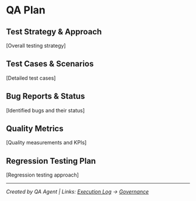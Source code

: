 # QA Plan

## Test Strategy & Approach
[Overall testing strategy]

## Test Cases & Scenarios
[Detailed test cases]

## Bug Reports & Status
[Identified bugs and their status]

## Quality Metrics
[Quality measurements and KPIs]

## Regression Testing Plan
[Regression testing approach]

---
*Created by QA Agent | Links: [Execution Log](execution_log.md) → [Governance](governance_traceability.md)*
